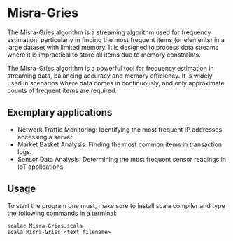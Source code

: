 # Misra-Gries
The Misra-Gries algorithm is a streaming algorithm used for frequency estimation, particularly in finding the most frequent items (or elements) in a large dataset with limited memory. It is designed to process data streams where it is impractical to store all items due to memory constraints.


The Misra-Gries algorithm is a powerful tool for frequency estimation in streaming data, balancing accuracy and memory efficiency. It is widely used in scenarios where data comes in continuously, and only approximate counts of frequent items are required.

## Exemplary applications
- Network Traffic Monitoring: Identifying the most frequent IP addresses accessing a server.
- Market Basket Analysis: Finding the most common items in transaction logs.
- Sensor Data Analysis: Determining the most frequent sensor readings in IoT applications.

## Usage
To start the program one must, make sure to install scala compiler and type the following commands in a terminal:
```
scalac Misra-Gries.scala
scala Misra-Gries <text filename> 
```
